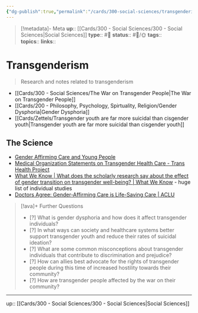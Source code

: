 ```yaml
---
{"dg-publish":true,"permalink":"/cards/300-social-sciences/transgenderism/","title":"Transgenderism"}
---
```


> [!metadata]- Meta
> **up**:: [[Cards/300 - Social Sciences/300 - Social Sciences\|Social Sciences]]
> **type**:: #📝 
> **status**:: #📝/🌞
> **tags**::  
> **topics**:: 
> **links**::


# Transgenderism

> Research and notes related to transgenderism

- [[Cards/300 - Social Sciences/The War on Transgender People\|The War on Transgender People]]
- [[Cards/200 - Philosophy, Psychology, Spirtuality, Religion/Gender Dysphoria\|Gender Dysphoria]]
- [[Cards/Zettels/Transgender youth are far more suicidal than cisgender youth\|Transgender youth are far more suicidal than cisgender youth]]

## The Science
- [Gender Affirming Care and Young People](https://opa.hhs.gov/sites/default/files/2022-03/gender-affirming-care-young-people-march-2022.pdf)
- [Medical Organization Statements on Transgender Health Care         - Trans Health Project](https://transhealthproject.org/resources/medical-organization-statements/)
- [What We Know | What does the scholarly research say about the effect of gender transition on transgender well-being? | What We Know](https://whatweknow.inequality.cornell.edu/topics/lgbt-equality/what-does-the-scholarly-research-say-about-the-well-being-of-transgender-people/) - huge list of individual studies
- [Doctors Agree: Gender-Affirming Care is Life-Saving Care | ACLU](https://www.aclu.org/news/lgbtq-rights/doctors-agree-gender-affirming-care-is-life-saving-care)

> [!ava]+ Further Questions
> - [?] What is gender dysphoria and how does it affect transgender individuals?
> - [?] In what ways can society and healthcare systems better support transgender youth and reduce their rates of suicidal ideation? 
> - [?] What are some common misconceptions about transgender individuals that contribute to discrimination and prejudice? 
> - [?] How can allies best advocate for the rights of transgender people during this time of increased hostility towards their community?
> - [?] How are transgender people affected by the war on their community?


---
up:: [[Cards/300 - Social Sciences/300 - Social Sciences\|Social Sciences]]

